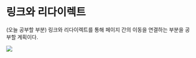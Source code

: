 # 링크와 리다이렉트

(오늘 공부할 부분)
링크와 리다이렉트를 통해 페이지 간의 이동을 연결하는 부분을 공부할 계획이다.

<img src="http://drive.google.com/uc?export=view&id=1dzsIuDGvWZsLagH2RIoVP4wMWef0du82">